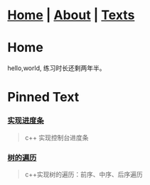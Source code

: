 # [Home](https://ga0wei.github.io/) |   [About](about)  |   [Texts](allTexts)

# Home

hello,world, 练习时长还剩两年半。


# Pinned Text

### [实现进度条](subPages/cpp/cpp_processBar)
> c++ 实现控制台进度条

### [树的遍历](subPages/cpp/Tree_traversal_iterately)
> c++实现树的遍历：前序、中序、后序遍历





